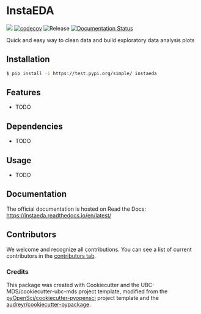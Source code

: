# InstaEDA 

![](https://github.com/jufu/instaeda/workflows/build/badge.svg) [![codecov](https://codecov.io/gh/jufu/instaeda/branch/main/graph/badge.svg)](https://codecov.io/gh/jufu/instaeda) ![Release](https://github.com/jufu/instaeda/workflows/Release/badge.svg) [![Documentation Status](https://readthedocs.org/projects/instaeda/badge/?version=latest)](https://instaeda.readthedocs.io/en/latest/?badge=latest)

Quick and easy way to clean data and build exploratory data analysis plots

## Installation

```bash
$ pip install -i https://test.pypi.org/simple/ instaeda
```

## Features

- TODO

## Dependencies

- TODO

## Usage

- TODO

## Documentation

The official documentation is hosted on Read the Docs: https://instaeda.readthedocs.io/en/latest/

## Contributors

We welcome and recognize all contributions. You can see a list of current contributors in the [contributors tab](https://github.com/jufu/instaeda/graphs/contributors).

### Credits

This package was created with Cookiecutter and the UBC-MDS/cookiecutter-ubc-mds project template, modified from the [pyOpenSci/cookiecutter-pyopensci](https://github.com/pyOpenSci/cookiecutter-pyopensci) project template and the [audreyr/cookiecutter-pypackage](https://github.com/audreyr/cookiecutter-pypackage).
